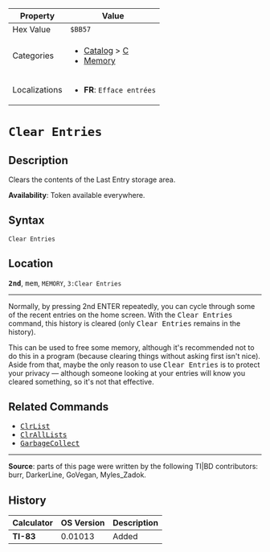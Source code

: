 | Property      | Value |
|---------------|-------|
| Hex Value     | `$BB57`|
| Categories    | <ul><li>[Catalog](<../categories/Catalog.md>) > [C](<../categories/Catalog.md#C>)</li><li>[Memory](<../categories/Memory.md>)</li></ul> |
| Localizations | <ul><li><b>FR</b>: `Efface entrées`</li></ul> |

# `Clear Entries`

## Description
Clears the contents of the Last Entry storage area.


<b>Availability</b>: Token available everywhere.

## Syntax
`Clear Entries`

## Location
<tt><kbd><b>2nd</b></kbd></tt>, <kbd>mem</kbd>, `MEMORY`, `3:Clear Entries`
<hr>

Normally, by pressing 2nd ENTER repeatedly, you can cycle through some of the recent entries on the home screen. With the <tt>Clear Entries</tt> command, this history is cleared (only <tt>Clear Entries</tt> remains in the history).

This can be used to free some memory, although it's recommended not to do this in a program (because clearing things without asking first isn't nice). Aside from that, maybe the only reason to use <tt>Clear Entries</tt> is to protect your privacy — although someone looking at your entries will know you cleared something, so it's not that effective.

## Related Commands

*   <tt><a href="ClrList.md">ClrList</a></tt>
*   <tt><a href="ClrAllLists.md">ClrAllLists</a></tt>
*   <tt><a href="GarbageCollect.md">GarbageCollect</a></tt>

* * *

**Source**: parts of this page were written by the following TI|BD contributors: burr, DarkerLine, GoVegan, Myles_Zadok.

## History
| Calculator | OS Version | Description |
|------------|------------|-------------|
| <b>TI-83</b> | 0.01013 | Added |


